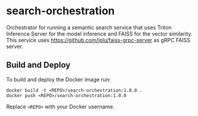 # search-orchestration
Orchestrator for running a semantic search service that uses Triton Inference Server for the model inference and FAISS for the vector similarity. This service uses https://github.com/jplu/faiss-grpc-server as gRPC FAISS server.

## Build and Deploy

To build and deploy the Docker image run:
```
docker build -t <REPO>/search-orchestration:1.0.0 .
docker push <REPO>/search-orchestration:1.0.0
```

Replace `<REPO>` with your Docker username.
